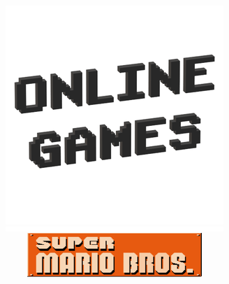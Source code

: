 <p align="center">
  <img src="Images/Icon/Online Games.png" />
  <img src="Images/Materiel/Ligne.png" />
  <img src="Images/Icon/Super Mario Bros..png" width="400" height="100" />
</p>


